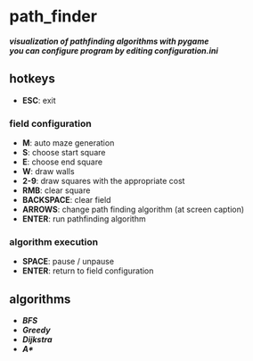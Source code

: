 # path_finder
***visualization of pathfinding algorithms with pygame***  
***you can configure program by editing configuration.ini***

## hotkeys
* **ESC**: exit
### field configuration
* **M**: auto maze generation
* **S**: choose start square  
* **E**: choose end square
* **W**: draw walls
* **2-9**: draw squares with the appropriate cost
* **RMB**: clear square
* **BACKSPACE**: clear field
* **ARROWS**: change path finding algorithm (at screen caption)
* **ENTER**: run pathfinding algorithm
### algorithm execution
* **SPACE**: pause / unpause
* **ENTER**: return to field configuration

## algorithms
* ***BFS***
* ***Greedy***
* ***Dijkstra***
* ***A\****
